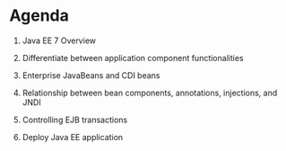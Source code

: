 # Agenda

1. Java EE 7 Overview

2. Differentiate between application component functionalities

3. Enterprise JavaBeans and CDI beans

4. Relationship between bean components, annotations, injections, and JNDI

5. Controlling EJB transactions

6. Deploy Java EE application
